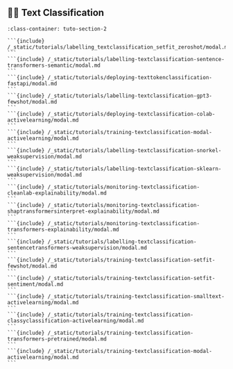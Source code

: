 ## 📕📗 Text Classification

````{grid} 1 1 2 2
:class-container: tuto-section-2

```{include} /_static/tutorials/labelling_textclassification_setfit_zeroshot/modal.md
```
```{include} /_static/tutorials/labelling-textclassification-sentence-transformers-semantic/modal.md
```
```{include} /_static/tutorials/deploying-texttokenclassification-fastapi/modal.md
```
```{include} /_static/tutorials/labelling-textclassification-gpt3-fewshot/modal.md
```
```{include} /_static/tutorials/deploying-textclassification-colab-activelearning/modal.md
```
```{include} /_static/tutorials/training-textclassification-modal-activelearning/modal.md
```
```{include} /_static/tutorials/labelling-textclassification-snorkel-weaksupervision/modal.md
```
```{include} /_static/tutorials/labelling-textclassification-sklearn-weaksupervision/modal.md
```
```{include} /_static/tutorials/monitoring-textclassification-cleanlab-explainability/modal.md
```
```{include} /_static/tutorials/monitoring-textclassification-shaptransformersinterpret-explainability/modal.md
```
```{include} /_static/tutorials/monitoring-textclassification-transformers-explainability/modal.md
```
```{include} /_static/tutorials/labelling-textclassification-sentencetransformers-weaksupervision/modal.md
```
```{include} /_static/tutorials/training-textclassification-setfit-fewshot/modal.md
```
```{include} /_static/tutorials/training-textclassification-setfit-sentiment/modal.md
```
```{include} /_static/tutorials/training-textclassification-smalltext-activelearning/modal.md
```
```{include} /_static/tutorials/training-textclassification-classyclassification-activelearning/modal.md
```
```{include} /_static/tutorials/training-textclassification-transformers-pretrained/modal.md
```
```{include} /_static/tutorials/training-textclassification-modal-activelearning/modal.md
```
````